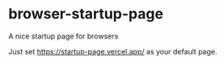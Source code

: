 # browser-startup-page
A nice startup page for browsers

Just set https://startup-page.vercel.app/ as your default page.
